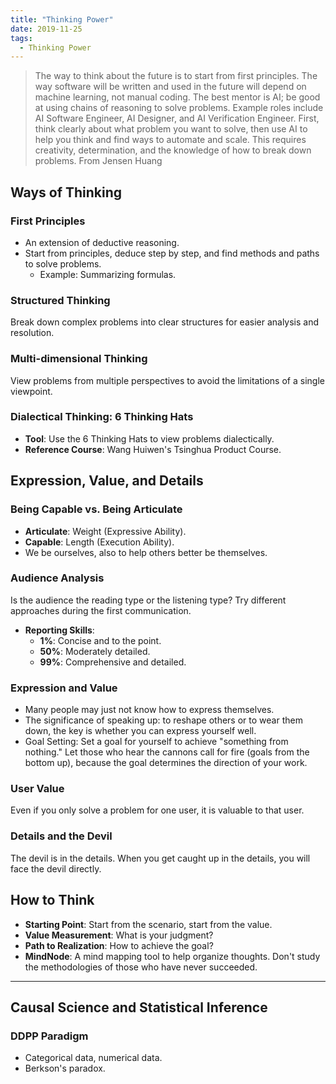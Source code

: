 ```yaml
---
title: "Thinking Power"
date: 2019-11-25
tags:
  - Thinking Power
---
```

> The way to think about the future is to start from first principles. The way software will be written and used in the future will depend on machine learning, not manual coding. The best mentor is AI; be good at using chains of reasoning to solve problems. Example roles include AI Software Engineer, AI Designer, and AI Verification Engineer. First, think clearly about what problem you want to solve, then use AI to help you think and find ways to automate and scale. This requires creativity, determination, and the knowledge of how to break down problems.
> From Jensen Huang
## Ways of Thinking
### First Principles  
- An extension of deductive reasoning.  
- Start from principles, deduce step by step, and find methods and paths to solve problems.  
  - Example: Summarizing formulas.
### Structured Thinking  
Break down complex problems into clear structures for easier analysis and resolution.
### Multi-dimensional Thinking  
View problems from multiple perspectives to avoid the limitations of a single viewpoint.
### Dialectical Thinking: 6 Thinking Hats  
- **Tool**: Use the 6 Thinking Hats to view problems dialectically.  
- **Reference Course**: Wang Huiwen's Tsinghua Product Course.
## Expression, Value, and Details
### Being Capable vs. Being Articulate  
- **Articulate**: Weight (Expressive Ability).  
- **Capable**: Length (Execution Ability).  
- We be ourselves, also to help others better be themselves.
### Audience Analysis  
Is the audience the reading type or the listening type? Try different approaches during the first communication.  
- **Reporting Skills**:  
  - **1%**: Concise and to the point.  
  - **50%**: Moderately detailed.  
  - **99%**: Comprehensive and detailed.
### Expression and Value  
- Many people may just not know how to express themselves.  
- The significance of speaking up: to reshape others or to wear them down, the key is whether you can express yourself well.  
- Goal Setting: Set a goal for yourself to achieve "something from nothing." Let those who hear the cannons call for fire (goals from the bottom up), because the goal determines the direction of your work.
### User Value  
Even if you only solve a problem for one user, it is valuable to that user.
### Details and the Devil  
The devil is in the details. When you get caught up in the details, you will face the devil directly.
## How to Think  
- **Starting Point**: Start from the scenario, start from the value.  
- **Value Measurement**: What is your judgment?  
- **Path to Realization**: How to achieve the goal?
- **MindNode**: A mind mapping tool to help organize thoughts.
Don't study the methodologies of those who have never succeeded.
---
## Causal Science and Statistical Inference
### DDPP Paradigm  
- Categorical data, numerical data.  
- Berkson's paradox.
